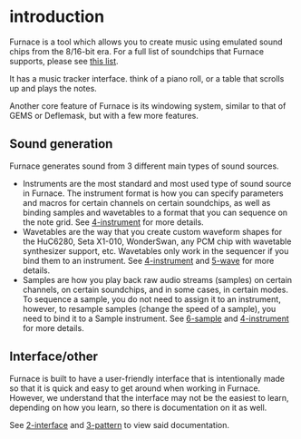 # introduction

Furnace is a tool which allows you to create music using emulated sound chips from the 8/16-bit era.
For a full list of soundchips that Furnace supports, please see [this list](https://github.com/tildearrow/furnace/tree/master/papers/doc/7-systems).

It has a music tracker interface. think of a piano roll, or a table that scrolls up and plays the notes.

Another core feature of Furnace is its windowing system, similar to that of GEMS or Deflemask, but with a few more features.

## Sound generation

Furnace generates sound from 3 different main types of sound sources.
 - Instruments are the most standard and most used type of sound source in Furnace.
The instrument format is how you can specify parameters and macros for certain channels on certain soundchips, as well as binding samples and wavetables to a format that you can sequence on the note grid.
See [4-instrument](https://github.com/tildearrow/furnace/tree/master/papers/doc/4-instrument) for more details.
 - Wavetables are the way that you create custom waveform shapes for the HuC6280, Seta X1-010, WonderSwan, any PCM chip with wavetable synthesizer support, etc.
Wavetables only work in the sequencer if you bind them to an instrument. See [4-instrument](https://github.com/tildearrow/furnace/tree/master/papers/doc/4-instrument) and [5-wave](https://github.com/tildearrow/furnace/tree/master/papers/doc/5-wave) for more details.
 - Samples are how you play back raw audio streams (samples) on certain channels, on certain soundchips, and in some cases, in certain modes.
To sequence a sample, you do not need to assign it to an instrument, however, to resample samples (change the speed of a sample), you need to bind it to a Sample instrument.
See [6-sample](https://github.com/tildearrow/furnace/tree/master/papers/doc/6-sample) and [4-instrument](https://github.com/tildearrow/furnace/tree/master/papers/doc/4-instrument) for more details.

## Interface/other

Furnace is built to have a user-friendly interface that is intentionally made so that it is quick and easy to get around when working in Furnace.
However, we understand that the interface may not be the easiest to learn, depending on how you learn, so there is documentation on it as well.

See [2-interface](https://github.com/tildearrow/furnace/tree/master/papers/doc/2-interface) and [3-pattern](https://github.com/tildearrow/furnace/tree/master/papers/doc/3-pattern) to view said documentation.
